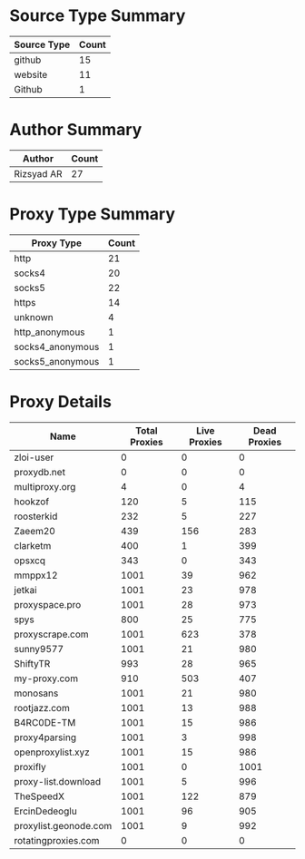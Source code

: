 # Source Type Summary

| Source Type | Count |
|-------------|-------|
| github | 15 |
| website | 11 |
| Github | 1 |


# Author Summary

| Author | Count |
|--------|-------|
| Rizsyad AR | 27 |


# Proxy Type Summary

| Proxy Type | Count |
|------------|-------|
| http | 21 |
| socks4 | 20 |
| socks5 | 22 |
| https | 14 |
| unknown | 4 |
| http_anonymous | 1 |
| socks4_anonymous | 1 |
| socks5_anonymous | 1 |


# Proxy Details

| Name | Total Proxies | Live Proxies | Dead Proxies |
|------|---------------|--------------|---------------|
| zloi-user | 0 | 0 | 0 |
| proxydb.net | 0 | 0 | 0 |
| multiproxy.org | 4 | 0 | 4 |
| hookzof | 120 | 5 | 115 |
| roosterkid | 232 | 5 | 227 |
| Zaeem20 | 439 | 156 | 283 |
| clarketm | 400 | 1 | 399 |
| opsxcq | 343 | 0 | 343 |
| mmppx12 | 1001 | 39 | 962 |
| jetkai | 1001 | 23 | 978 |
| proxyspace.pro | 1001 | 28 | 973 |
| spys | 800 | 25 | 775 |
| proxyscrape.com | 1001 | 623 | 378 |
| sunny9577 | 1001 | 21 | 980 |
| ShiftyTR | 993 | 28 | 965 |
| my-proxy.com | 910 | 503 | 407 |
| monosans | 1001 | 21 | 980 |
| rootjazz.com | 1001 | 13 | 988 |
| B4RC0DE-TM | 1001 | 15 | 986 |
| proxy4parsing | 1001 | 3 | 998 |
| openproxylist.xyz | 1001 | 15 | 986 |
| proxifly | 1001 | 0 | 1001 |
| proxy-list.download | 1001 | 5 | 996 |
| TheSpeedX | 1001 | 122 | 879 |
| ErcinDedeoglu | 1001 | 96 | 905 |
| proxylist.geonode.com | 1001 | 9 | 992 |
| rotatingproxies.com | 0 | 0 | 0 |
